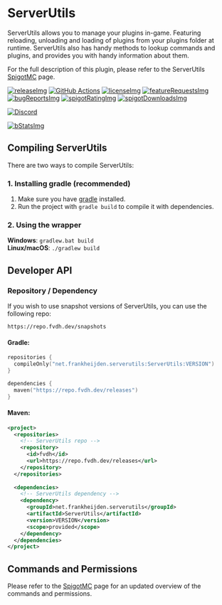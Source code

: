 <!-- Variables (this block will not be visible in the readme  aa a-->
[spigot]: https://www.spigotmc.org/resources/79599/
[spigotRatingImg]: https://img.shields.io/badge/dynamic/json.svg?color=brightgreen&label=rating&query=%24.rating.average&suffix=%20%2F%205&url=https%3A%2F%2Fapi.spiget.org%2Fv2%2Fresources%2F79599
[spigotDownloadsImg]: https://img.shields.io/badge/dynamic/json.svg?color=brightgreen&label=downloads%20%28spigotmc.org%29&query=%24.downloads&url=https%3A%2F%2Fapi.spiget.org%2Fv2%2Fresources%2F79599
[issues]: https://github.com/FrankHeijden/ServerUtils/issues
[wiki]: https://github.com/FrankHeijden/ServerUtils/wiki
[release]: https://github.com/FrankHeijden/ServerUtils/releases/latest
[releaseImg]: https://img.shields.io/github/release/FrankHeijden/ServerUtils.svg?label=github%20release
[license]: https://github.com/FrankHeijden/ServerUtils/blob/master/LICENSE
[licenseImg]: https://img.shields.io/github/license/FrankHeijden/ServerUtils.svg
[bugReports]: https://github.com/FrankHeijden/ServerUtils/issues?q=is%3Aissue+is%3Aopen+label%3Abug
[bugReportsImg]: https://img.shields.io/github/issues/FrankHeijden/ServerUtils/bug.svg?label=bug%20reports
[reportBug]: https://github.com/FrankHeijden/ServerUtils/issues/new?labels=bug&template=bug.md
[featureRequests]: https://github.com/FrankHeijden/ServerUtils/issues?q=is%3Aissue+is%3Aopen+label%3Aenhancement
[featureRequestsImg]: https://img.shields.io/github/issues/FrankHeijden/ServerUtils/enhancement.svg?label=feature%20requests&color=informational
[requestFeature]: https://github.com/FrankHeijden/ServerUtils/issues/new?labels=enhancement&template=feature.md
[gradleInstall]: https://gradle.org/install/
[bStatsImg]: https://bstats.org/signatures/bukkit/ServerUtils.svg
[bStats]: https://bstats.org/plugin/bukkit/ServerUtils/7790
<!-- End of variables block -->

# ServerUtils
ServerUtils allows you to manage your plugins in-game.
Featuring reloading, unloading and loading of plugins from your plugins folder at runtime.
ServerUtils also has handy methods to lookup commands and plugins,
and provides you with handy information about them.

For the full description of this plugin, please refer to the ServerUtils [SpigotMC][spigot] page.

[![releaseImg]][release]
[![GitHub Actions](https://github.com/FrankHeijden/ServerUtils/workflows/Java%20CI%20with%20Gradle/badge.svg)](https://github.com/FrankHeijden/ServerUtils/actions)
[![licenseImg]][license]
[![featureRequestsImg]][featureRequests]
[![bugReportsImg]][bugReports]
[![spigotRatingImg]][spigot]
[![spigotDownloadsImg]][spigot]

[![Discord](https://img.shields.io/discord/580773821745725452.svg?label=&logo=discord&logoColor=ffffff&color=7389D8&labelColor=6A7EC2)](https://discord.gg/WJGvzue)

[![bStatsImg]][bStats]

## Compiling ServerUtils
There are two ways to compile ServerUtils:
### 1. Installing gradle (recommended)
1. Make sure you have [gradle][gradleInstall] installed.
2. Run the project with `gradle build` to compile it with dependencies.
### 2. Using the wrapper
**Windows**: `gradlew.bat build`
<br>
**Linux/macOS**: `./gradlew build`

## Developer API
### Repository / Dependency
If you wish to use snapshot versions of ServerUtils, you can use the following repo:
```
https://repo.fvdh.dev/snapshots
```

#### Gradle:
```kotlin
repositories {
  compileOnly("net.frankheijden.serverutils:ServerUtils:VERSION")
}

dependencies {
  maven("https://repo.fvdh.dev/releases")
}
```

#### Maven:
```xml
<project>
  <repositories>
    <!-- ServerUtils repo -->
    <repository>
      <id>fvdh</id>
      <url>https://repo.fvdh.dev/releases</url>
    </repository>
  </repositories>
  
  <dependencies>
    <!-- ServerUtils dependency -->
    <dependency>
      <groupId>net.frankheijden.serverutils</groupId>
      <artifactId>ServerUtils</artifactId>
      <version>VERSION</version>
      <scope>provided</scope>
    </dependency>
  </dependencies>
</project>
```

## Commands and Permissions
Please refer to the [SpigotMC][spigot] page for an updated overview of the commands and permissions.
